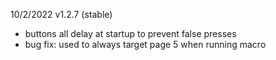10/2/2022 v1.2.7 (stable)
  - buttons all delay at startup to prevent false presses
  - bug fix: used to always target page 5 when running macro
